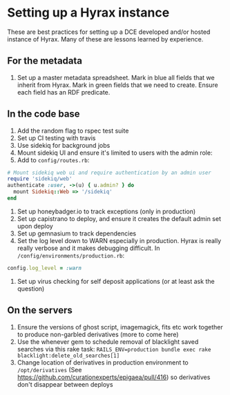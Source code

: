 # Setting up a Hyrax instance
These are best practices for setting up a DCE developed and/or hosted instance of Hyrax. Many of these are lessons learned by experience.

## For the metadata
1. Set up a master metadata spreadsheet. Mark in blue all fields that we inherit from Hyrax. Mark in green fields that we need to create. Ensure each field has an RDF predicate.

## In the code base
1. Add the random flag to rspec test suite
1. Set up CI testing with travis
1. Use sidekiq for background jobs
1. Mount sidekiq UI and ensure it's limited to users with the admin role:
  1. Add to `config/routes.rb`:
  ```ruby
  # Mount sidekiq web ui and require authentication by an admin user
  require 'sidekiq/web'
  authenticate :user, ->(u) { u.admin? } do
    mount Sidekiq::Web => '/sidekiq'
  end
  ```
1. Set up honeybadger.io to track exceptions (only in production)
1. Set up capistrano to deploy, and ensure it creates the default admin set upon deploy
1. Set up gemnasium to track dependencies
1. Set the log level down to WARN especially in production. Hyrax is really really verbose and it makes debugging difficult. In `/config/environments/production.rb`:
  ```ruby
  config.log_level = :warn

  ```
1. Set up virus checking for self deposit applications (or at least ask the question)

## On the servers
1. Ensure the versions of ghost script, imagemagick, fits etc work together to produce non-garbled derivatives (more to come here)
1. Use the whenever gem to schedule removal of blacklight saved searches via this rake task:
  `RAILS_ENV=production bundle exec rake blacklight:delete_old_searches[1]`
1. Change location of derivatives in production environment to `/opt/derivatives` (See https://github.com/curationexperts/epigaea/pull/416) so derivatives don't disappear between deploys
